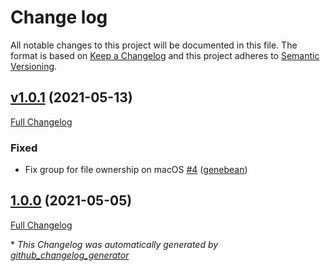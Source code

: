 # Change log

All notable changes to this project will be documented in this file. The format is based on [Keep a Changelog](http://keepachangelog.com/en/1.0.0/) and this project adheres to [Semantic Versioning](http://semver.org).

## [v1.0.1](https://github.com/ploperations/ploperations-puppet_runner/tree/v1.0.1) (2021-05-13)

[Full Changelog](https://github.com/ploperations/ploperations-puppet_runner/compare/1.0.0...v1.0.1)

### Fixed

- Fix group for file ownership on macOS [\#4](https://github.com/ploperations/ploperations-puppet_runner/pull/4) ([genebean](https://github.com/genebean))

## [1.0.0](https://github.com/ploperations/ploperations-puppet_runner/tree/1.0.0) (2021-05-05)

[Full Changelog](https://github.com/ploperations/ploperations-puppet_runner/compare/8cbcb26c9c97ed1d5ed66150c47f32275b78370c...1.0.0)



\* *This Changelog was automatically generated by [github_changelog_generator](https://github.com/github-changelog-generator/github-changelog-generator)*
